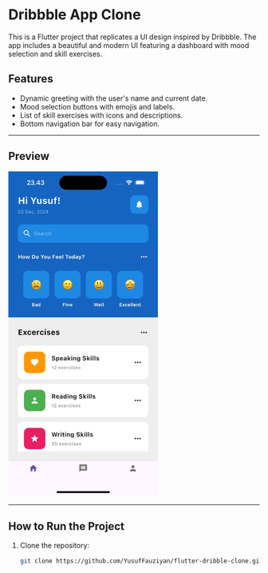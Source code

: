 # Dribbble App Clone

This is a Flutter project that replicates a UI design inspired by Dribbble. The app includes a beautiful and modern UI featuring a dashboard with mood selection and skill exercises.

## Features

- Dynamic greeting with the user's name and current date.
- Mood selection buttons with emojis and labels.
- List of skill exercises with icons and descriptions.
- Bottom navigation bar for easy navigation.

---

## Preview

<img src="drible_clone.png" alt="App Screenshot" width="300" />

---

## How to Run the Project

1. Clone the repository:
   ```bash
   git clone https://github.com/YusufFauziyan/flutter-dribble-clone.git
   ```
